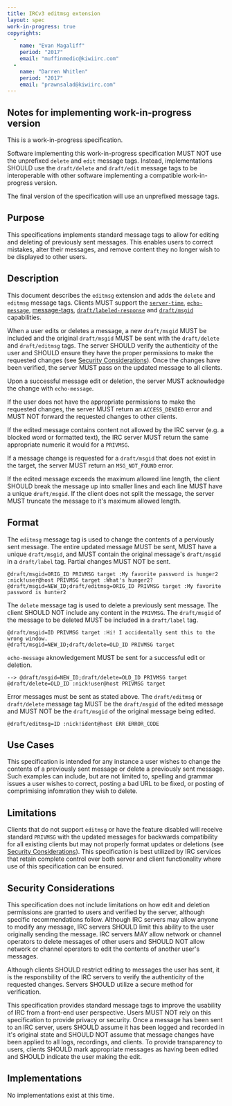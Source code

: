 ```yaml
---
title: IRCv3 editmsg extension
layout: spec
work-in-progress: true
copyrights:
  -
    name: "Evan Magaliff"
    period: "2017"
    email: "muffinmedic@kiwiirc.com"
  -
    name: "Darren Whitlen"
    period: "2017"
    email: "prawnsalad@kiwiirc.com"
---
```

## Notes for implementing work-in-progress version
This is a work-in-progress specification.

Software implementing this work-in-progress specification MUST NOT use the unprefixed `delete` and `edit` message tags. Instead, implementations SHOULD use the `draft/delete` and `draft/edit` message tags to be interoperable with other software implementing a compatible work-in-progress version.

The final version of the specification will use an unprefixed message tags.

## Purpose
This specifications implements standard message tags to allow for editing and deleting of previously sent messages. This enables users to correct mistakes, alter their messages, and remove content they no longer wish to be displayed to other users.

## Description
This document describes the `editmsg` extension and adds the `delete` and `editmsg` message tags. Clients MUST support the [`server-time`][server-time], [`echo-message`][echo-message], [message-tags][message-tags], [`draft/labeled-response`][draft/labeled-response] and [`draft/msgid`][draft/msgid] capabilities.

When a user edits or deletes a message, a new `draft/msgid` MUST be included and the original `draft/msgid` MUST be sent with the `draft/delete` and `draft/editmsg` tags. The server SHOULD verify the authenticity of the user and SHOULD ensure they have the proper permissions to make the requested changes (see [Security Considerations](#security-considerations)). Once the changes have been verified, the server MUST pass on the updated message to all clients.

Upon a successful message edit or deletion, the server MUST acknowledge the change with `echo-message`.

If the user does not have the appropriate permissions to make the requested changes, the server MUST return an `ACCESS_DENIED` error and MUST NOT forward the requested changes to other clients.

If the edited message contains content not allowed by the IRC server (e.g. a blocked word or formatted text), the IRC server MUST return the same appropriate numeric it would for a `PRIVMSG`.

If a message change is requested for a `draft/msgid` that does not exist in the target, the server MUST return an `MSG_NOT_FOUND` error.

If the edited message exceeds the maximum allowed line length, the client SHOULD break the message up into smaller lines and each line MUST have a unique `draft/msgid`. If the client does not split the message, the server MUST truncate the message to it's maximum allowed length.

## Format

The `editmsg` message tag is used to change the contents of a perviously sent message. The entire updated message MUST be sent, MUST have a unique `draft/msgid`, and MUST contain the original message's `draft/msgid` in a `draft/label` tag. Partial changes MUST NOT be sent.

    @draft/msgid=ORIG_ID PRIVMSG target :My favorite password is hunger2
    :nick!user@host PRIVMSG target :What's hunger2?
    @draft/msgid=NEW_ID;draft/editmsg=ORIG_ID PRIVMSG target :My favorite password is hunter2

The `delete` message tag is used to delete a previously sent message. The client SHOULD NOT include any content in the `PRIVMSG`. The `draft/msgid` of the message to be deleted MUST be included in a `draft/label` tag.

    @draft/msgid=ID PRIVMSG target :Hi! I accidentally sent this to the wrong window.
    @draft/msgid=NEW_ID;draft/delete=OLD_ID PRIVMSG target

`echo-message` aknowledgement MUST be sent for a successful edit or deletion.

    --> @draft/msgid=NEW_ID;draft/delete=OLD_ID PRIVMSG target
    @draft/delete=OLD_ID :nick!user@host PRIVMSG target

Error messages must be sent as stated above. The `draft/editmsg` or `draft/delete` message tag MUST be the `draft/msgid` of the edited message and MUST NOT be the `draft/msgid` of the original message being edited.

    @draft/editmsg=ID :nick!ident@host ERR ERROR_CODE

## Use Cases
This specification is intended for any instance a user wishes to change the contents of a previously sent message or delete a previously sent message. Such examples can include, but are not limited to, spelling and grammar issues a user wishes to correct, posting a bad URL to be fixed, or posting of comprimising infomration they wish to delete.

## Limitations
Clients that do not support `editmsg` or have the feature disabled will receive standard `PRIVMSG` with the updated messages for backwards compatibility for all existing clients but may not properly format updates or deletions (see [Security Considerations](#security-considerations)). This specification is best utilized by IRC services that retain complete control over both server and client functionality where use of this specification can be ensured.

## Security Considerations
This specification does not include limitations on how edit and deletion permissions are granted to users and verified by the server, although specific recommendations follow. Although IRC servers may allow anyone to modify any message, IRC servers SHOULD limit this ability to the user originally sending the message. IRC servers MAY allow network or channel operators to delete messages of other users and SHOULD NOT allow network or channel operators to edit the contents of another user's messages. 

Although clients SHOULD restrict editing to messages the user has sent, it is the responsbility of the IRC servers to verify the authenticity of the requested changes. Servers SHOULD utilize a secure method for verification.

This specification provides standard message tags to improve the usability of IRC from a front-end user perspective. Users MUST NOT rely on this specification to provide privacy or security. Once a message has been sent to an IRC server, users SHOULD assume it has been logged and recorded in it's original state and SHOULD NOT assume that message changes have been applied to all logs, recordings, and clients. To provide transparency to users, clients SHOULD mark appropriate messages as having been edited and SHOULD indicate the user making the edit.

## Implementations
No implementations exist at this time.

[echo-message]: http://ircv3.net/specs/extensions/echo-message-3.2.html
[message-tags]: http://ircv3.net/specs/core/message-tags-3.3.html
[server-time]: http://ircv3.net/specs/extensions/server-time-3.2.html
[draft/msgid]: https://github.com/ircv3/ircv3-specifications/pull/285
[draft/labeled-response]: https://github.com/ircv3/ircv3-specifications/pull/162
[multiline]: https://github.com/ircv3/ircv3-specifications/issues/208
[cap]: ../core/capability-negotiation-3.2.html